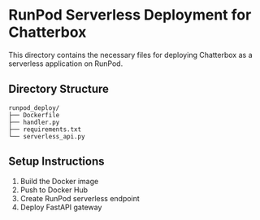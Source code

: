 # RunPod Serverless Deployment for Chatterbox

This directory contains the necessary files for deploying Chatterbox as a serverless application on RunPod.

## Directory Structure
```
runpod_deploy/
├── Dockerfile
├── handler.py
├── requirements.txt
└── serverless_api.py
```

## Setup Instructions
1. Build the Docker image
2. Push to Docker Hub
3. Create RunPod serverless endpoint
4. Deploy FastAPI gateway 